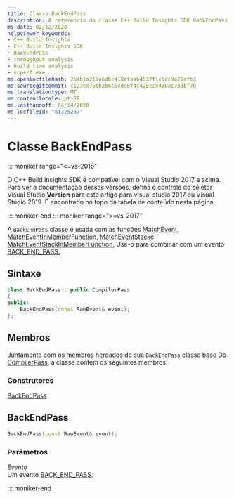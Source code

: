 ```yaml
---
title: Classe BackEndPass
description: A referência da classe C++ Build Insights SDK BackEndPass.
ms.date: 02/12/2020
helpviewer_keywords:
- C++ Build Insights
- C++ Build Insights SDK
- BackEndPass
- throughput analysis
- build time analysis
- vcperf.exe
ms.openlocfilehash: 2b4b1a219abdbe418efaab4537f1c6dc9a22afb3
ms.sourcegitcommit: c123cc76bb2b6c5cde6f4c425ece420ac733bf70
ms.translationtype: MT
ms.contentlocale: pt-BR
ms.lasthandoff: 04/14/2020
ms.locfileid: "81325237"
---
```

# <a name="backendpass-class"></a>Classe BackEndPass

::: moniker range="<=vs-2015"

O C++ Build Insights SDK é compatível com o Visual Studio 2017 e acima. Para ver a documentação dessas versões, defina o controle do seletor Visual Studio **Version** para este artigo para visual studio 2017 ou Visual Studio 2019. É encontrado no topo da tabela de conteúdo nesta página.

::: moniker-end
::: moniker range=">=vs-2017"

A `BackEndPass` classe é usada com as funções [MatchEvent,](../functions/match-event.md) [MatchEventInMemberFunction,](../functions/match-event-in-member-function.md) [MatchEventStack](../functions/match-event-stack.md)e [MatchEventStackInMemberFunction.](../functions/match-event-stack-in-member-function.md) Use-o para combinar com um evento [BACK_END_PASS.](../event-table.md#back-end-pass)

## <a name="syntax"></a>Sintaxe

```cpp
class BackEndPass : public CompilerPass
{
public:
    BackEndPass(const RawEvent& event);
};
```

## <a name="members"></a>Membros

Juntamente com os membros herdados de sua `BackEndPass` classe base [Do CompilerPass,](compiler-pass.md) a classe contém os seguintes membros:

### <a name="constructors"></a>Construtores

[BackEndPass](#back-end-pass)

## <a name="backendpass"></a><a name="back-end-pass"></a>BackEndPass

```cpp
BackEndPass(const RawEvent& event);
```

### <a name="parameters"></a>Parâmetros

*Evento*\
Um evento [BACK_END_PASS.](../event-table.md#back-end-pass)

::: moniker-end
